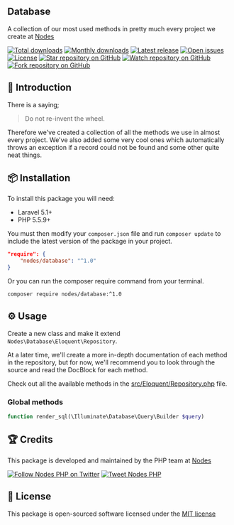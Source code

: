## Database

A collection of our most used methods in pretty much every project we create at [Nodes](http://nodesagency.com)

[![Total downloads](https://img.shields.io/packagist/dt/nodes/database.svg)](https://packagist.org/packages/nodes/database)
[![Monthly downloads](https://img.shields.io/packagist/dm/nodes/database.svg)](https://packagist.org/packages/nodes/database)
[![Latest release](https://img.shields.io/packagist/v/nodes/database.svg)](https://packagist.org/packages/nodes/database)
[![Open issues](https://img.shields.io/github/issues/nodes-php/database.svg)](https://github.com/nodes-php/database/issues)
[![License](https://img.shields.io/packagist/l/nodes/database.svg)](https://packagist.org/packages/nodes/database)
[![Star repository on GitHub](https://img.shields.io/github/stars/nodes-php/database.svg?style=social&label=Star)](https://github.com/nodes-php/database/stargazers)
[![Watch repository on GitHub](https://img.shields.io/github/watchers/nodes-php/database.svg?style=social&label=Watch)](https://github.com/nodes-php/database/watchers)
[![Fork repository on GitHub](https://img.shields.io/github/forks/nodes-php/database.svg?style=social&label=Fork)](https://github.com/nodes-php/database/network)

## 📝 Introduction

There is a saying;

> Do not re-invent the wheel.

Therefore we've created a collection of all the methods we use in almost every project. We've also added some very cool ones which automatically throws
an exception if a record could not be found and some other quite neat things.

## 📦 Installation
To install this package you will need:

* Laravel 5.1+
* PHP 5.5.9+

You must then modify your `composer.json` file and run `composer update` to include the latest version of the package in your project.

```json
"require": {
    "nodes/database": "^1.0"
}
```

Or you can run the composer require command from your terminal.

```bash
composer require nodes/database:^1.0
```

## ⚙ Usage

Create a new class and make it extend `Nodes\Database\Eloquent\Repository`.

At a later time, we'll create a more in-depth documentation of each method in the repository,
but for now, we'll recommend you to look through the source and read the DocBlock for each method.

Check out all the available methods in the [src/Eloquent/Repository.php](https://github.com/nodes-php/database/blob/master/src/Eloquent/Repository.php) file.

### Global methods

```php
function render_sql(\Illuminate\Database\Query\Builder $query)
```

## 🏆 Credits

This package is developed and maintained by the PHP team at [Nodes](http://nodesagency.com)

[![Follow Nodes PHP on Twitter](https://img.shields.io/twitter/follow/nodesphp.svg?style=social)](https://twitter.com/nodesphp) [![Tweet Nodes PHP](https://img.shields.io/twitter/url/http/nodesphp.svg?style=social)](https://twitter.com/nodesphp)

## 📄 License

This package is open-sourced software licensed under the [MIT license](http://opensource.org/licenses/MIT)

